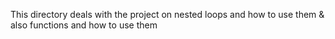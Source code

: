 This directory deals with the project on nested loops and how to use them & also functions and how to use them

